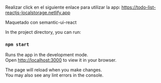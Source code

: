 Realizar click en el siguiente enlace para utilizar la app: 
https://todo-list-reactjs-localstorage.netlify.app

Maquetado con semantic-ui-react

In the project directory, you can run:

### `npm start`

Runs the app in the development mode.\
Open [http://localhost:3000](http://localhost:3000) to view it in your browser.

The page will reload when you make changes.\
You may also see any lint errors in the console.

